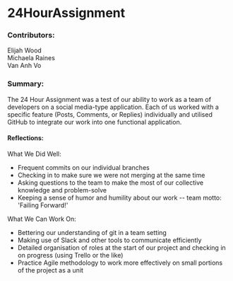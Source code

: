 # 24HourAssignment

### Contributors:
Elijah Wood<br>
Michaela Raines<br>
Van Anh Vo

### Summary:
The 24 Hour Assignment was a test of our ability to work as a team of developers on a social media-type application. Each of us worked with a specific feature (Posts, Comments, or Replies) individually and utilised GitHub to integrate our work into one functional application. 


#### Reflections:
What We Did Well:
- Frequent commits on our individual branches
- Checking in to make sure we were not merging at the same time
- Asking questions to the team to make the most of our collective knowledge and problem-solve
- Keeping a sense of humor and humility about our work -- team motto: 'Failing Forward!'

What We Can Work On:
- Bettering our understanding of git in a team setting
- Making use of Slack and other tools to communicate efficiently
- Detailed organisation of roles at the start of our project and checking in on progress (using Trello or the like)
- Practice Agile methodology to work more effectively on small portions of the project as a unit
